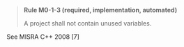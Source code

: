 > **Rule M0-1-3 (required, implementation, automated)**
>
> A project shall not contain unused variables.

See MISRA C++ 2008 [7]
